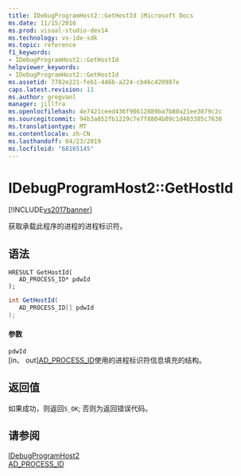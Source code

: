 ```yaml
---
title: IDebugProgramHost2::GetHostId |Microsoft Docs
ms.date: 11/15/2016
ms.prod: visual-studio-dev14
ms.technology: vs-ide-sdk
ms.topic: reference
f1_keywords:
- IDebugProgramHost2::GetHostId
helpviewer_keywords:
- IDebugProgramHost2::GetHostId
ms.assetid: 7702e221-feb1-446b-a224-cb46c420987e
caps.latest.revision: 11
ms.author: gregvanl
manager: jillfra
ms.openlocfilehash: 4e7421ceed436f90612889ba7b80a21ee3079c2c
ms.sourcegitcommit: 94b3a052fb1229c7e7f8804b09c1d403385c7630
ms.translationtype: MT
ms.contentlocale: zh-CN
ms.lasthandoff: 04/23/2019
ms.locfileid: "68165145"
---
```

# <a name="idebugprogramhost2gethostid"></a>IDebugProgramHost2::GetHostId
[!INCLUDE[vs2017banner](../../../includes/vs2017banner.md)]

获取承载此程序的进程的进程标识符。  
  
## <a name="syntax"></a>语法  
  
```cpp#  
HRESULT GetHostId(   
   AD_PROCESS_ID* pdwId  
);  
```  
  
```csharp  
int GetHostId(   
   AD_PROCESS_ID[] pdwId  
);  
```  
  
#### <a name="parameters"></a>参数  
 `pdwId`  
 [in、 out][AD_PROCESS_ID](../../../extensibility/debugger/reference/ad-process-id.md)使用的进程标识符信息填充的结构。  
  
## <a name="return-value"></a>返回值  
 如果成功，则返回`S_OK`; 否则为返回错误代码。  
  
## <a name="see-also"></a>请参阅  
 [IDebugProgramHost2](../../../extensibility/debugger/reference/idebugprogramhost2.md)   
 [AD_PROCESS_ID](../../../extensibility/debugger/reference/ad-process-id.md)
